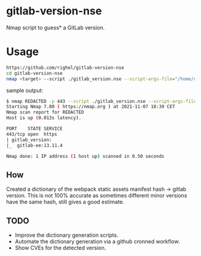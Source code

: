# gitlab-version-nse
Nmap script to guess* a GitLab version. 

# Usage
```bash
https://github.com/righel/gitlab-version-nse
cd gitlab-version-nse 
nmap <target> --script ./gitlab_version.nse --script-args-file="/home/user/gitlab-version-nse/gitlab_versions_map.txt"
```

sample output:
```bash
$ nmap REDACTED -p 443 --script ./gitlab_version.nse --script-args-file="/home/user/gitlab-version-nse/gitlab_versions_map.txt"
Starting Nmap 7.80 ( https://nmap.org ) at 2021-11-07 18:39 CET
Nmap scan report for REDACTED
Host is up (0.013s latency).

PORT    STATE SERVICE
443/tcp open  https
| gitlab_version: 
|_  gitlab-ee:13.11.4

Nmap done: 1 IP address (1 host up) scanned in 0.50 seconds
```

## How
Created a dictionary of the webpack static assets manifest hash -> gitlab version. 
This is not 100% accurate as sometimes different minor versions have the same hash, still gives a good estimate.

## TODO
* Improve the dictionary generation scripts.
* Automate the dictionary generation via a github cronned workflow.
* Show CVEs for the detected version.
